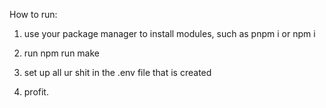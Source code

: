 How to run:

1) use your package manager to install modules, such as pnpm i or npm i

2) run npm run make

3) set up all ur shit in the .env file that is created

4) profit.
